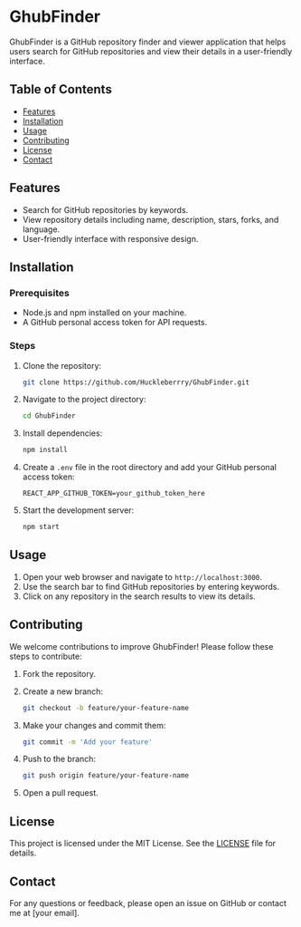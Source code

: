 
# GhubFinder

GhubFinder is a GitHub repository finder and viewer application that helps users search for GitHub repositories and view their details in a user-friendly interface.

## Table of Contents

- [Features](#features)
- [Installation](#installation)
- [Usage](#usage)
- [Contributing](#contributing)
- [License](#license)
- [Contact](#contact)

## Features

- Search for GitHub repositories by keywords.
- View repository details including name, description, stars, forks, and language.
- User-friendly interface with responsive design.

## Installation

### Prerequisites

- Node.js and npm installed on your machine.
- A GitHub personal access token for API requests.

### Steps

1. Clone the repository:

    ```bash
    git clone https://github.com/Huckleberrry/GhubFinder.git
    ```

2. Navigate to the project directory:

    ```bash
    cd GhubFinder
    ```

3. Install dependencies:

    ```bash
    npm install
    ```

4. Create a `.env` file in the root directory and add your GitHub personal access token:

    ```plaintext
    REACT_APP_GITHUB_TOKEN=your_github_token_here
    ```

5. Start the development server:

    ```bash
    npm start
    ```

## Usage

1. Open your web browser and navigate to `http://localhost:3000`.
2. Use the search bar to find GitHub repositories by entering keywords.
3. Click on any repository in the search results to view its details.

## Contributing

We welcome contributions to improve GhubFinder! Please follow these steps to contribute:

1. Fork the repository.
2. Create a new branch:

    ```bash
    git checkout -b feature/your-feature-name
    ```

3. Make your changes and commit them:

    ```bash
    git commit -m 'Add your feature'
    ```

4. Push to the branch:

    ```bash
    git push origin feature/your-feature-name
    ```

5. Open a pull request.

## License

This project is licensed under the MIT License. See the [LICENSE](LICENSE) file for details.

## Contact

For any questions or feedback, please open an issue on GitHub or contact me at [your email].
